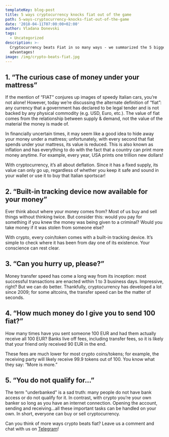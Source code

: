 ```yaml
---
templateKey: blog-post
title: 5 ways cryptocurrency knocks fiat out of the game
path: 5-ways-cryptocurrency-knocks-fiat-out-of-the-game
date: '2018-04-11T07:00:00+02:00'
author: Vladana Donevski
tags:
  - Uncategorized
description: >-
  Cryptocurrency beats Fiat in so many ways - we summarized the 5 biggest
  advantages!
image: /img/crypto-beats-fiat.jpg
---
```

## 1. “The curious case of money under your mattress”

If the mention of “FIAT” conjures up images of speedy Italian cars, you’re not alone! However, today we’re discussing the alternate definition of “fiat”: any currency that a government has declared to be legal tender and is not backed by any physical commodity (e.g. USD, Euro, etc.). The value of fiat comes from the relationship between supply & demand, not the value of the material the money is made of. 

In financially uncertain times, it may seem like a good idea to hide away your money under a mattress; unfortunately, with every second that fiat spends under your mattress, its value is reduced. This is also known as inflation and has everything to do with the fact that a country can print more money anytime. For example, every year, USA prints one trillion new dollars!

With cryptocurrency, it’s all about deflation. Since it has a fixed supply, its value can only go up, regardless of whether you keep it safe and sound in your wallet or use it to buy that Italian sportscar!

## 

## 2. “Built-in tracking device now available for your money”

Ever think about where your money comes from? Most of us buy and sell things without thinking twice. But consider this: would you pay for something if you knew the money was being given to a criminal? Would you take money if it was stolen from someone else? 

With crypto, every coin/token comes with a built-in tracking device. It’s simple to check where it has been from day one of its existence. Your conscience can rest clear.



## 3. “Can you hurry up, please?”

Money transfer speed has come a long way from its inception: most successful transactions are enacted within 1 to 3 business days. Impressive, right? But we can do better. Thankfully, cryptocurrency has developed a lot since 2009; for some altcoins, the transfer speed can be the matter of seconds.



## 4. “How much money do I give you to send 100 fiat?”

How many times have you sent someone 100 EUR and had them actually receive all 100 EUR? Banks live off fees, including transfer fees, so it is likely that your friend only received 90 EUR in the end.

These fees are much lower for most crypto coins/tokens; for example, the receiving party will likely receive 99.9 tokens out of 100. You know what they say: “More is more.”



## 5. “You do not qualify for...”

The term "underbanked" is a sad truth: many people do not have bank access or do not qualify for it. In contrast, with crypto you’re your own banker so long as you have an internet connection. Opening the account, sending and receiving…all these important tasks can be handled on your own. In short, everyone can buy or sell cryptocurrency.

Can you think of more ways crypto beats fiat? Leave us a comment and chat with us on [Telegram](https://t.me/conda_ico)!
